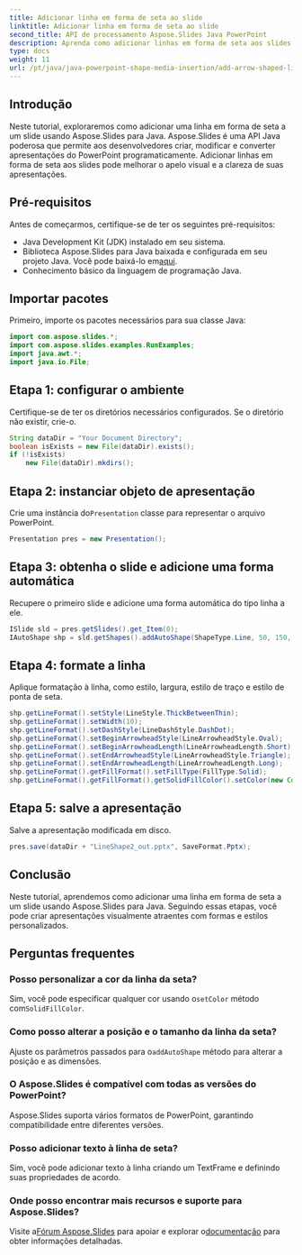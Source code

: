 ```yaml
---
title: Adicionar linha em forma de seta ao slide
linktitle: Adicionar linha em forma de seta ao slide
second_title: API de processamento Aspose.Slides Java PowerPoint
description: Aprenda como adicionar linhas em forma de seta aos slides do PowerPoint usando Aspose.Slides para Java. Personalize estilos, cores e posições sem esforço.
type: docs
weight: 11
url: /pt/java/java-powerpoint-shape-media-insertion/add-arrow-shaped-line-slide/
---
```

## Introdução
Neste tutorial, exploraremos como adicionar uma linha em forma de seta a um slide usando Aspose.Slides para Java. Aspose.Slides é uma API Java poderosa que permite aos desenvolvedores criar, modificar e converter apresentações do PowerPoint programaticamente. Adicionar linhas em forma de seta aos slides pode melhorar o apelo visual e a clareza de suas apresentações.
## Pré-requisitos
Antes de começarmos, certifique-se de ter os seguintes pré-requisitos:
- Java Development Kit (JDK) instalado em seu sistema.
- Biblioteca Aspose.Slides para Java baixada e configurada em seu projeto Java. Você pode baixá-lo em[aqui](https://releases.aspose.com/slides/java/).
- Conhecimento básico da linguagem de programação Java.

## Importar pacotes
Primeiro, importe os pacotes necessários para sua classe Java:
```java
import com.aspose.slides.*;
import com.aspose.slides.examples.RunExamples;
import java.awt.*;
import java.io.File;
```
## Etapa 1: configurar o ambiente
Certifique-se de ter os diretórios necessários configurados. Se o diretório não existir, crie-o.
```java
String dataDir = "Your Document Directory";
boolean isExists = new File(dataDir).exists();
if (!isExists)
    new File(dataDir).mkdirs();
```
## Etapa 2: instanciar objeto de apresentação
 Crie uma instância do`Presentation` classe para representar o arquivo PowerPoint.
```java
Presentation pres = new Presentation();
```
## Etapa 3: obtenha o slide e adicione uma forma automática
Recupere o primeiro slide e adicione uma forma automática do tipo linha a ele.
```java
ISlide sld = pres.getSlides().get_Item(0);
IAutoShape shp = sld.getShapes().addAutoShape(ShapeType.Line, 50, 150, 300, 0);
```
## Etapa 4: formate a linha
Aplique formatação à linha, como estilo, largura, estilo de traço e estilo de ponta de seta.
```java
shp.getLineFormat().setStyle(LineStyle.ThickBetweenThin);
shp.getLineFormat().setWidth(10);
shp.getLineFormat().setDashStyle(LineDashStyle.DashDot);
shp.getLineFormat().setBeginArrowheadStyle(LineArrowheadStyle.Oval);
shp.getLineFormat().setBeginArrowheadLength(LineArrowheadLength.Short);
shp.getLineFormat().setEndArrowheadStyle(LineArrowheadStyle.Triangle);
shp.getLineFormat().setEndArrowheadLength(LineArrowheadLength.Long);
shp.getLineFormat().getFillFormat().setFillType(FillType.Solid);
shp.getLineFormat().getFillFormat().getSolidFillColor().setColor(new Color(PresetColor.Maroon));
```
## Etapa 5: salve a apresentação
Salve a apresentação modificada em disco.
```java
pres.save(dataDir + "LineShape2_out.pptx", SaveFormat.Pptx);
```

## Conclusão
Neste tutorial, aprendemos como adicionar uma linha em forma de seta a um slide usando Aspose.Slides para Java. Seguindo essas etapas, você pode criar apresentações visualmente atraentes com formas e estilos personalizados.
## Perguntas frequentes
### Posso personalizar a cor da linha da seta?
 Sim, você pode especificar qualquer cor usando o`setColor` método com`SolidFillColor`.
### Como posso alterar a posição e o tamanho da linha da seta?
Ajuste os parâmetros passados para o`addAutoShape` método para alterar a posição e as dimensões.
### O Aspose.Slides é compatível com todas as versões do PowerPoint?
Aspose.Slides suporta vários formatos de PowerPoint, garantindo compatibilidade entre diferentes versões.
### Posso adicionar texto à linha de seta?
Sim, você pode adicionar texto à linha criando um TextFrame e definindo suas propriedades de acordo.
### Onde posso encontrar mais recursos e suporte para Aspose.Slides?
 Visite a[Fórum Aspose.Slides](https://forum.aspose.com/c/slides/11) para apoiar e explorar o[documentação](https://reference.aspose.com/slides/java/) para obter informações detalhadas.
